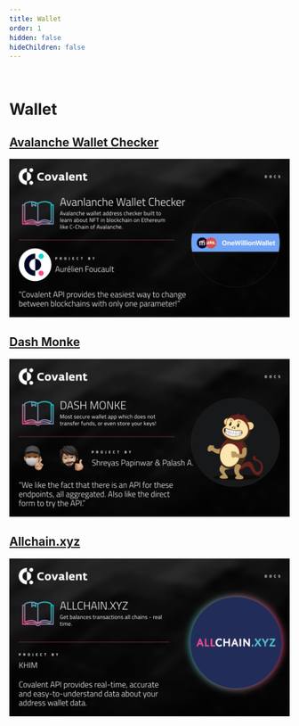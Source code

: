 ```yaml
---
title: Wallet
order: 1
hidden: false
hideChildren: false
---
```




&nbsp;
# Wallet 

## [Avalanche Wallet Checker](./omw-awc)
[![Avalanche Wallet Checker](../images/omw-awc.png)](./omw-awc)

## [Dash Monke](./dash-monke)
[![Dash Monke](../images/dashmonke-banner.png)](./dash-monke)

## [Allchain.xyz](./allchain-xyz)
[![Allchain](../images/allchain-xyz.png)](./allchain-xyz)

